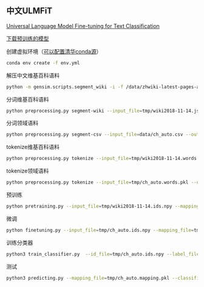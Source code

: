 
## 中文ULMFiT
[Universal Language Model Fine-tuning for Text Classification
](https://arxiv.org/abs/1801.06146)

[下载预训练的模型](https://drive.google.com/open?id=1Z9b1gVqfFjPaEEuU0Y-XfgsnmHr9yB_m)


创建虚拟环境（[可以配置清华conda源](https://mirror.tuna.tsinghua.edu.cn/help/anaconda/)）  
```bash
conda env create -f env.yml
```

解压中文维基百科语料
```bash
python -m gensim.scripts.segment_wiki -i -f /data/zhwiki-latest-pages-articles.xml.bz2 -o tmp/wiki2018-11-14.json.gz
```

分词维基百科语料
```bash
python preprocessing.py segment-wiki --input_file=tmp/wiki2018-11-14.json.gz --output_file=tmp/wiki2018-11-14.words.pkl
```

分词领域语料
```bash
python preprocessing.py segment-csv --input_file=data/ch_auto.csv --output_file=tmp/ch_auto.words.pkl --label_file=tmp/ch_auto.labels.npy
```

tokenize维基百科语料
```bash
python preprocessing.py tokenize --input_file=tmp/wiki2018-11-14.words.pkl --output_file=tmp/wiki2018-11-14.ids.npy --mapping_file=tmp/wiki2018-11-14.mapping.pkl
```

tokenize领域语料
```bash
python preprocessing.py tokenize --input_file=tmp/ch_auto.words.pkl --output_file=tmp/ch_auto.ids.npy --mapping_file=tmp/ch_auto.mapping.pkl
```

预训练
```bash
python pretraining.py --input_file=tmp/wiki2018-11-14.ids.npy --mapping_file=tmp/wiki2018-11-14.mapping.pkl --dir_path=tmp
```

微调
```bash
python finetuning.py --input_file=tmp/ch_auto.ids.npy --mapping_file=tmp/ch_auto.mapping.pkl --pretrain_model_file=tmp/models/wiki2018-11-14.h5 --pretrain_mapping_file=tmp/wiki2018-11-14.mapping.pkl --dir_path=tmp --model_id=ch_auto
```

训练分类器
```bash
python3 train_classifier.py  --id_file=tmp/ch_auto.ids.npy --label_file=tmp/ch_auto.labels.npy --mapping_file=tmp/ch_auto.mapping.pkl  --encoder_file=ch_auto_enc
```

测试
```bash
python3 predicting.py --mapping_file=tmp/ch_auto.mapping.pkl --classifier_filename=tmp/models/classifier_1.h5 --num_class=2
```
